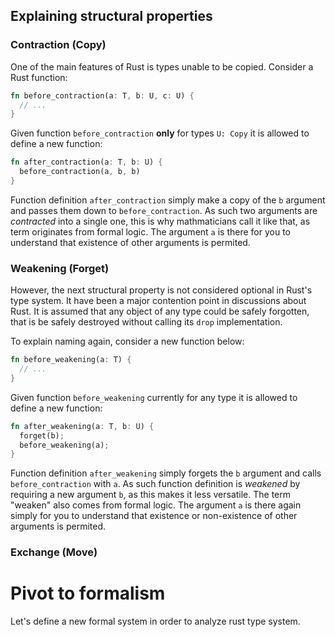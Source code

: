 ## Explaining structural properties

### Contraction (Copy)

One of the main features of Rust is types unable to be copied.
Consider a Rust function:

```rust
fn before_contraction(a: T, b: U, c: U) {
  // ...
}
```

Given function `before_contraction` **only** for types `U: Copy` it is allowed to define a new function:

```rust
fn after_contraction(a: T, b: U) {
  before_contraction(a, b, b)
}
```

Function definition `after_contraction` simply make a copy of the `b` argument and passes them down to `before_contraction`.
As such two arguments are *contracted* into a single one, this is why mathmaticians call it like that, as term originates from formal logic.
The argument `a` is there for you to understand that existence of other arguments is permited.

### Weakening (Forget)

However, the next structural property is not considered optional in Rust's type system.
It have been a major contention point in discussions about Rust.
It is assumed that any object of any type could be safely forgotten, that is be safely destroyed without calling its `drop` implementation.

To explain naming again, consider a new function below:

```rust
fn before_weakening(a: T) {
  // ...
}
```

Given function `before_weakening` currently for any type it is allowed to define a new function:

```rust
fn after_weakening(a: T, b: U) {
  forget(b);
  before_weakening(a);
}
```

Function definition `after_weakening` simply forgets the `b` argument and calls `before_contraction` with `a`.
As such function definition is *weakened* by requiring a new argument `b`, as this makes it less versatile.
The term "weaken" also comes from formal logic.
The argument `a` is there again simply for you to understand that existence or non-existence of other arguments is permited.

### Exchange (Move)



# Pivot to formalism

Let's define a new formal system in order to analyze rust type system.


